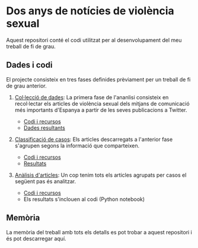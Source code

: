# Dos anys de notícies de violència sexual

Aquest repositori conté el codi utilitzat per al desenvolupament del meu treball de fi de grau.

## Dades i codi
El projecte consisteix en tres fases definides prèviament per un treball de fi de grau anterior.
1. [Col·lecció de dades](https://github.com/BegonaLopez0/Dos-anys-de-not-cies-de-viol-ncia-sexual/tree/main/dataset_creation): La primera fase de l'ananlisi consisteix en recol·lectar els articles de violència sexual dels mitjans de comunicació més importants d'Espanya a partir de les seves publicacions a Twitter.
    - [Codi i recursos](https://github.com/BegonaLopez0/Dos-anys-de-not-cies-de-viol-ncia-sexual/tree/main/dataset_creation) 
    - [Dades resultants](https://github.com/BegonaLopez0/Dos-anys-de-not-cies-de-viol-ncia-sexual/tree/main/data)

2. [Classificació de casos](https://github.com/BegonaLopez0/Dos-anys-de-not-cies-de-viol-ncia-sexual/tree/main/cases_classification):
Els articles descarregats a l'anterior fase s'agrupen segons la informació que comparteixen.
    - [Codi i recursos](https://github.com/BegonaLopez0/Dos-anys-de-not-cies-de-viol-ncia-sexual/tree/main/cases_classification)
    - [Resultats](https://github.com/BegonaLopez0/Dos-anys-de-not-cies-de-viol-ncia-sexual/tree/main/data)
    
3. [Anàlisis d'articles](https://github.com/BegonaLopez0/Dos-anys-de-not-cies-de-viol-ncia-sexual/tree/main/articles_analysis):
Un cop tenim tots els articles agrupats per casos el següent pas és analitzar.
    - [Codi i recursos](https://github.com/BegonaLopez0/Dos-anys-de-not-cies-de-viol-ncia-sexual/tree/main/articles_analysis)
    - Els resultats s'inclouen al codi (Python notebook)

## Memòria
La memòria del treball amb tots els detalls es pot trobar a aquest repositori i és pot descarregar aquí.
